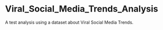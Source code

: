 # Viral_Social_Media_Trends_Analysis
A test analysis using a dataset about Viral Social Media Trends.
